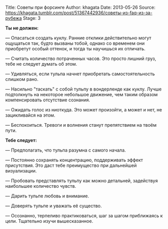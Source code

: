Title: Советы при форсинге
Author: khagata
Date: 2013-05-26
Source: https://khagata.tumblr.com/post/51367442936/советы-из-faq-из-за-рубежа
Stage: 3

**Ты не должен:**

— Опасаться создать куклу. Ранние отклики действительно могут ощущаться так, будто вызваны тобой, однако со временем они приобретут особый оттенок, и тогда ты научишься их отличать.

— Считать количество потраченных часов. Это просто лишний груз, тебе не следует думать об этом.

— Удивляться, если тульпа начнет приобретать самостоятельность слишком рано.

— Насильно "таскать" с собой тульпу в вондерленде как куклу. Лучше подтолкнуть на некоторое небольшое движение, чем таким образом компенсировать отсутствие сознания.

— Ожидать голос из ниоткуда. Это может произойти, а может и нет, не зацикливайся на этом.

— Беспокоиться. Тревоги и волнения станут препятствием на твоём пути.

**Тебе следует:**

— Предполагать, что тульпа разумна с самого начала.

— Постоянно сохранять концентрацию, поддерживать эффект присутствия. Это даст тебе преимущество при дальнейшей визуализации.

— Пробовать представлять тульпу как можно детальней, задействуя наибольшее количество чувств.

— Дарить тульпе любовь и внимание.

— Доверять тульпе и уважать её существо.

— Осознанно, терпеливо практиковаться, шаг за шагом приближаясь к цели. Тщательно изучи вышесказанное.
